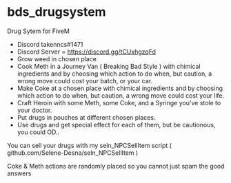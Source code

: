# bds_drugsystem
Drug Sytem for FiveM

- Discord takenncs#1471
- Discord Server = https://discord.gg/tCUxhgzqFd
- Grow weed in chosen place
- Cook Meth in a Journey Van ( Breaking Bad Style ) with chimical ingredients and by choosing which action to do when, but caution, a wrong move could cost your batch, or your car. 
- Make Coke at a chosen place with chimical ingredients and by choosing which action to do when, but caution, a wrong move could cost your life.
- Craft Heroin with some Meth, some Coke, and a Syringe you've stole to your doctor.
- Put drugs in pouches at different chosen places.
- Use drugs and get special effect for each of them, but be cautionous, you could OD..


You can sell your drugs with my seln_NPCSellItem script ( github.com/Selene-Desna/seln_NPCSellItem )

Coke & Meth actions are randomly placed so you cannot just spam the good answers
